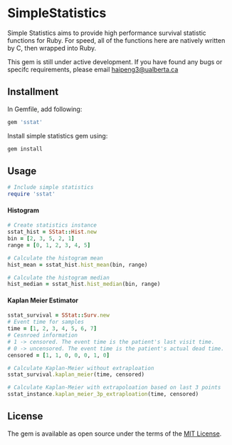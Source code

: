 # SimpleStatistics

Simple Statistics aims to provide high performance survival statistic functions for Ruby. For speed, all of the functions here are natively written by C, then wrapped into Ruby.

This gem is still under active development. If you have found any bugs or specifc requirements, please email haipeng3@ualberta.ca
## Installment

In Gemfile, add following:

```ruby
gem 'sstat'
```

Install simple statistics gem using:
```ruby
gem install 
```

## Usage

```ruby
# Include simple statistics
require 'sstat'
``````
#### Histogram
```ruby
# Create statistics instance
sstat_hist = SStat::Hist.new
bin = [2, 3, 5, 2, 1]
range = [0, 1, 2, 3, 4, 5]

# Calculate the histogram mean
hist_mean = sstat_hist.hist_mean(bin, range)

# Calculate the histogram median
hist_median = sstat_hist.hist_median(bin, range)

``````
#### Kaplan Meier Estimator
```ruby
sstat_survival = SStat::Surv.new
# Event time for samples
time = [1, 2, 3, 4, 5, 6, 7]
# Cesnroed information
# 1 -> censored. The event time is the patient's last visit time.
# 0 -> uncensored. The event time is the patient's actual dead time.
censored = [1, 1, 0, 0, 0, 1, 0]

# Calculate Kaplan-Meier without extraploation
sstat_survival.kaplan_meier(time, censored)

# Calculate Kaplan-Meier with extrapoloation based on last 3 points
sstat_instance.kaplan_meier_3p_extraploation(time, censored)

``````

## License

The gem is available as open source under the terms of the [MIT License](http://opensource.org/licenses/MIT).